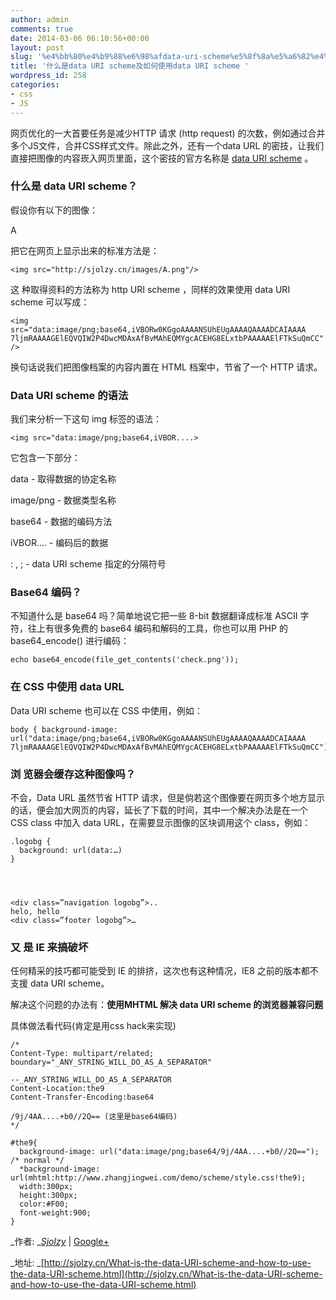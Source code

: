 ```yaml
---
author: admin
comments: true
date: 2014-03-06 06:10:56+00:00
layout: post
slug: '%e4%bb%80%e4%b9%88%e6%98%afdata-uri-scheme%e5%8f%8a%e5%a6%82%e4%bd%95%e4%bd%bf%e7%94%a8data-uri-scheme'
title: '什么是data URI scheme及如何使用data URI scheme '
wordpress_id: 258
categories:
- css
- JS
---
```


网页优化的一大首要任务是减少HTTP 请求 (http request) 的次数，例如通过合并多个JS文件，合并CSS样式文件。除此之外，还有一个data URL 的密技，让我们直接把图像的内容崁入网页里面，这个密技的官方名称是 [data URI scheme](http://sjolzy.cn/What-is-the-data-URI-scheme-and-how-to-use-the-data-URI-scheme.html) 。




### 什么是 data URI scheme？


假设你有以下的图像：

A

把它在网页上显示出来的标准方法是：

    
    <img src="http://sjolzy.cn/images/A.png"/>


这 种取得资料的方法称为 http URI scheme ，同样的效果使用 data URI scheme 可以写成：

    
    <img src="data:image/png;base64,iVBORw0KGgoAAAANSUhEUgAAAAQAAAADCAIAAAA
    7ljmRAAAAGElEQVQIW2P4DwcMDAxAfBvMAhEQMYgcACEHG8ELxtbPAAAAAElFTkSuQmCC" />


换句话说我们把图像档案的内容内置在 HTML 档案中，节省了一个 HTTP 请求。


### Data URI scheme 的语法


我们来分析一下这句 img 标签的语法：

    
    <img src="data:image/png;base64,iVBOR....>


它包含一下部分：

data - 取得数据的协定名称

image/png - 数据类型名称

base64 - 数据的编码方法

iVBOR.... - 编码后的数据

: , ; - data URI scheme 指定的分隔符号


### Base64 编码？


不知道什么是 base64 吗？简单地说它把一些 8-bit 数据翻译成标准 ASCII 字符，往上有很多免费的 base64 编码和解码的工具，你也可以用 PHP 的 base64_encode() 进行编码：

    
    echo base64_encode(file_get_contents('check.png'));




### 在 CSS 中使用 data URL


Data URI scheme 也可以在 CSS 中使用，例如：

    
    body { background-image: url("data:image/png;base64,iVBORw0KGgoAAAANSUhEUgAAAAQAAAADCAIAAAA
    7ljmRAAAAGElEQVQIW2P4DwcMDAxAfBvMAhEQMYgcACEHG8ELxtbPAAAAAElFTkSuQmCC");}




### 浏 览器会缓存这种图像吗？


不会，Data URL 虽然节省 HTTP 请求，但是倘若这个图像要在网页多个地方显示的话，便会加大网页的内容，延长了下载的时间，其中一个解决办法是在一个 CSS class 中加入 data URL，在需要显示图像的区块调用这个 class，例如：

    
    .logobg {
      background: url(data:…)
    }



    
    <div class=”navigation logobg”>..
    helo, hello
    <div class=”footer logobg”>…




### 又 是 IE 来搞破坏


任何精采的技巧都可能受到 IE 的排挤，这次也有这种情况，IE8 之前的版本都不支援 data URI scheme。

解决这个问题的办法有：**使用MHTML 解决 data URI scheme 的浏览器兼容问题**

具体做法看代码(肯定是用css hack来实现)

    
    /*
    Content-Type: multipart/related; boundary="_ANY_STRING_WILL_DO_AS_A_SEPARATOR"
    
    --_ANY_STRING_WILL_DO_AS_A_SEPARATOR
    Content-Location:the9
    Content-Transfer-Encoding:base64
    
    /9j/4AA....+b0//2Q== (这里是base64编码)
    */
    
    #the9{
      background-image: url("data:image/png;base64/9j/4AA....+b0//2Q=="); /* normal */
      *background-image: url(mhtml:http://www.zhangjingwei.com/demo/scheme/style.css!the9);
      width:300px;
      height:300px;
      color:#F00;
      font-weight:900;
    }




_作者: _[_Sjolzy_](http://sjolzy.cn/) | [Google+](https://plus.google.com/104665796833359449317)




_地址: _[http://sjolzy.cn/What-is-the-data-URI-scheme-and-how-to-use-the-data-URI-scheme.html](http://sjolzy.cn/What-is-the-data-URI-scheme-and-how-to-use-the-data-URI-scheme.html)
